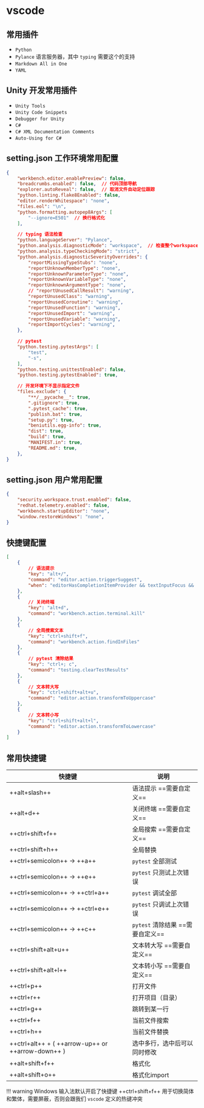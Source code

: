 # vscode

## 常用插件

- `Python` 
- `Pylance` 语言服务器，其中 `typing` 需要这个的支持
- `Markdown All in One`
- `YAML`

## Unity 开发常用插件

- `Unity Tools`
- `Unity Code Snippets`
- `Debugger for Unity`
- `C#`
- `C# XML Documentation Comments`
- `Auto-Using for C#`

## setting.json 工作环境常用配置

``` json
{
    "workbench.editor.enablePreview": false,
    "breadcrumbs.enabled": false,  // 代码顶部导航
    "explorer.autoReveal": false,  // 取消文件自动定位跟踪
    "python.linting.flake8Enabled": false,
    "editor.renderWhitespace": "none",
    "files.eol": "\n",
    "python.formatting.autopep8Args": [
        "--ignore=E501"  // 换行格式化
    ],

    // typing 语法检查
    "python.languageServer": "Pylance",
    "python.analysis.diagnosticMode": "workspace",  // 检查整个workspace
    "python.analysis.typeCheckingMode": "strict",
    "python.analysis.diagnosticSeverityOverrides": {
        "reportMissingTypeStubs": "none",
        "reportUnknownMemberType": "none",
        "reportUnknownParameterType": "none",
        "reportUnknownVariableType": "none",
        "reportUnknownArgumentType": "none",
        // "reportUnusedCallResult": "warning",
        "reportUnusedClass": "warning",
        "reportUnusedCoroutine": "warning",
        "reportUnusedFunction": "warning",
        "reportUnusedImport": "warning",
        "reportUnusedVariable": "warning",
        "reportImportCycles": "warning",
    },

    // pytest
    "python.testing.pytestArgs": [
        "test",
        "-s",
    ],
    "python.testing.unittestEnabled": false,
    "python.testing.pytestEnabled": true,

    // 开发环境下不显示指定文件
    "files.exclude": {
        "**/__pycache__": true,
        ".gitignore": true,
        ".pytest_cache": true,
        "publish.bat": true,
        "setup.py": true,
        "beniutils.egg-info": true,
        "dist": true,
        "build": true,
        "MANIFEST.in": true,
        "README.md": true,
    },
}
```

## setting.json 用户常用配置

``` json
{
    "security.workspace.trust.enabled": false,
    "redhat.telemetry.enabled": false,
    "workbench.startupEditor": "none",
    "window.restoreWindows": "none",
}
```


## 快捷键配置

``` json
[
    {
        // 语法提示
        "key": "alt+/",
        "command": "editor.action.triggerSuggest",
        "when": "editorHasCompletionItemProvider && textInputFocus && !editorReadonly"
    },
    {
        // 关闭终端
        "key": "alt+d",
        "command": "workbench.action.terminal.kill"
    },
    {
        // 全局搜索文本
        "key": "ctrl+shift+f",
        "command": "workbench.action.findInFiles"
    },
    {
        // pytest 清除结果
        "key": "ctrl+; c",
        "command": "testing.clearTestResults"
    },
    {
        // 文本转大写
        "key": "ctrl+shift+alt+u",
        "command": "editor.action.transformToUppercase"
    },
    {
        // 文本转小写
        "key": "ctrl+shift+alt+l",
        "command": "editor.action.transformToLowercase"
    }
]
```


## 常用快捷键
  
| 快捷键                                            | 说明                                    |
| ------------------------------------------------- | --------------------------------------- |
| ++alt+slash++                                     | 语法提示                 ==需要自定义== |
| ++alt+d++                                         | 关闭终端                 ==需要自定义== |
| ++ctrl+shift+f++                                  | 全局搜索                 ==需要自定义== |
| ++ctrl+shift+h++                                  | 全局替换                                |
| ++ctrl+semicolon++ -> ++a++                       | `pytest` 全部测试                       |
| ++ctrl+semicolon++ -> ++e++                       | `pytest` 只测试上次错误                 |
| ++ctrl+semicolon++ -> ++ctrl+a++                  | `pytest` 调试全部                       |
| ++ctrl+semicolon++ -> ++ctrl+e++                  | `pytest` 只调试上次错误                 |
| ++ctrl+semicolon++ -> ++c++                       | `pytest` 清除结果        ==需要自定义== |
| ++ctrl+shift+alt+u++                              | 文本转大写               ==需要自定义== |
| ++ctrl+shift+alt+l++                              | 文本转小写               ==需要自定义== |
| ++ctrl+p++                                        | 打开文件                                |
| ++ctrl+r++                                        | 打开项目（目录）                        |
| ++ctrl+g++                                        | 跳转到某一行                            |
| ++ctrl+f++                                        | 当前文件搜索                            |
| ++ctrl+h++                                        | 当前文件替换                            |
| ++ctrl+alt++ + ( ++arrow-up++ or ++arrow-down++ ) | 选中多行，选中后可以同时修改            |
| ++alt+shift+f++                                   | 格式化                                  |
| ++alt+shift+o++                                   | 格式化import                            |

!!! warning
    Windows 输入法默认开启了快捷键 ++ctrl+shift+f++ 用于切换简体和繁体，需要屏蔽，否则会跟我们 `vscode` 定义的热键冲突